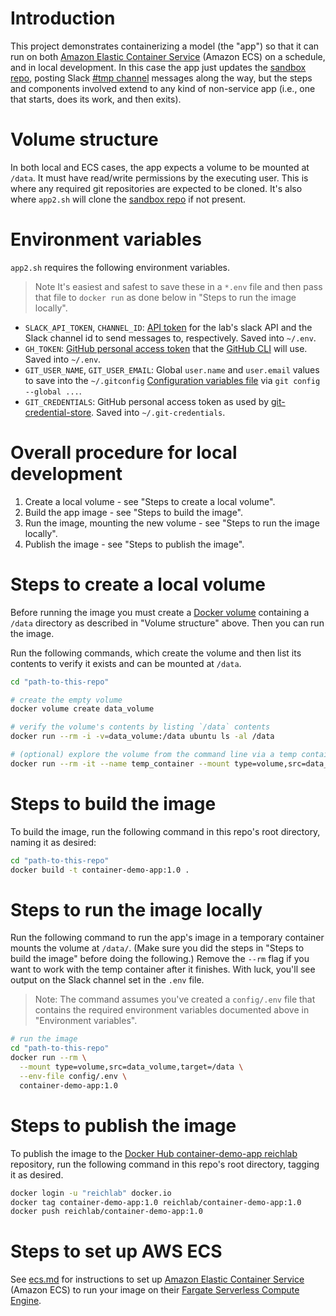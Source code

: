 # Introduction

This project demonstrates containerizing a model (the "app") so that it can run on both [Amazon Elastic Container Service](https://aws.amazon.com/ecs/) (Amazon ECS) on a schedule, and in local development. In this case the app just updates the [sandbox repo](https://github.com/reichlabmachine/sandbox), posting Slack [#tmp channel](https://app.slack.com/client/T089JRGMA/C02UELXDPQQ) messages along the way, but the steps and components involved extend to any kind of non-service app (i.e., one that starts, does its work, and then exits).

# Volume structure

In both local and ECS cases, the app expects a volume to be mounted at `/data`. It must have read/write permissions by the executing user. This is where any required git repositories are expected to be cloned. It's also where `app2.sh` will clone the [sandbox repo](https://github.com/reichlabmachine/sandbox) if not present.

# Environment variables

`app2.sh` requires the following environment variables.

> Note It's easiest and safest to save these in a `*.env` file and then pass that file to `docker run` as done below in "Steps to run the image locally".

- `SLACK_API_TOKEN`, `CHANNEL_ID`: [API token](https://api.slack.com/authentication/token-types#bot) for the lab's slack API and the Slack channel id to send messages to, respectively. Saved into `~/.env`.
- `GH_TOKEN`: [GitHub personal access token](https://docs.github.com/en/authentication/keeping-your-account-and-data-secure/managing-your-personal-access-tokens) that the [GitHub CLI](https://cli.github.com/) will use. Saved into `~/.env`.
- `GIT_USER_NAME`, `GIT_USER_EMAIL`: Global `user.name` and `user.email` values to save into the `~/.gitconfig` [Configuration variables file](https://git-scm.com/docs/git-config#_configuration_file) via `git config --global ...`.
- `GIT_CREDENTIALS`: GitHub personal access token as used by [git-credential-store](https://git-scm.com/docs/git-credential-store). Saved into `~/.git-credentials`.

# Overall procedure for local development

1. Create a local volume - see "Steps to create a local volume".
1. Build the app image - see "Steps to build the image".
1. Run the image, mounting the new volume - see "Steps to run the image locally".
1. Publish the image - see "Steps to publish the image".

# Steps to create a local volume

Before running the image you must create a [Docker volume](https://docs.docker.com/storage/volumes/) containing a `/data` directory as described in "Volume structure" above. Then you can run the image.

Run the following commands, which create the volume and then list its contents to verify it exists and can be mounted at `/data`.

```bash
cd "path-to-this-repo"

# create the empty volume
docker volume create data_volume

# verify the volume's contents by listing `/data` contents
docker run --rm -i -v=data_volume:/data ubuntu ls -al /data

# (optional) explore the volume from the command line via a temp container
docker run --rm -it --name temp_container --mount type=volume,src=data_volume,target=/data ubuntu /bin/bash
```

# Steps to build the image

To build the image, run the following command in this repo's root directory, naming it as desired:

```bash
cd "path-to-this-repo"
docker build -t container-demo-app:1.0 .
```

# Steps to run the image locally

Run the following command to run the app's image in a temporary container mounts the volume at `/data/`. (Make sure you did the steps in "Steps to build the image" before doing the following.) Remove the `--rm` flag if you want to work with the temp container after it finishes. With luck, you'll see output on the Slack channel set in the `.env` file.

> Note: The command assumes you've created a `config/.env` file that contains the required environment variables documented above in "Environment variables".

```bash
# run the image
cd "path-to-this-repo"
docker run --rm \
  --mount type=volume,src=data_volume,target=/data \
  --env-file config/.env \
  container-demo-app:1.0
```

# Steps to publish the image

To publish the image to the [Docker Hub container-demo-app reichlab](https://hub.docker.com/repository/docker/reichlab/container-demo-app/) repository, run the following command in this repo's root directory, tagging it as desired.

```bash
docker login -u "reichlab" docker.io
docker tag container-demo-app:1.0 reichlab/container-demo-app:1.0
docker push reichlab/container-demo-app:1.0
```

# Steps to set up AWS ECS

See [ecs.md](ecs.md) for instructions to set up [Amazon Elastic Container Service](https://aws.amazon.com/ecs/) (Amazon ECS) to run your image on their [Fargate Serverless Compute Engine](https://aws.amazon.com/fargate/).

